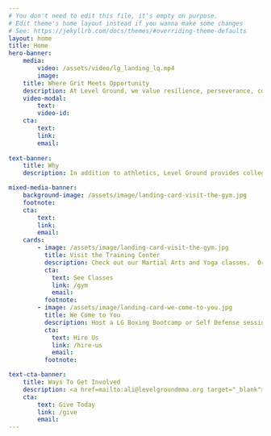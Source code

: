 ```yaml
---
# You don't need to edit this file, it's empty on purpose.
# Edit theme's home layout instead if you wanna make some changes
# See: https://jekyllrb.com/docs/themes/#overriding-theme-defaults
layout: home
title: Home
hero-banner:
    media:
        video: /assets/video/lg_landing_lq.mp4
        image:
    title: Where Grit Meets Opportunity
    description: At Level Ground, we value resilience, perseverance, community, and opportunity.  Our Mixed Martial Arts, Jiu Jitsu, Kickboxing, and Yoga offerings empower members of all ages to embrace a healthy lifestyle while enjoying connection to a supportive, family-oriented community.
    video-modal:
        text:
        video-id: 
    cta:
        text: 
        link: 
        email:
        
text-banner:
    title: Why
    description: In addition to athletics, Level Ground provides college access and career opportunities to Boston youth.  Our young people are exposed to a disproportionately high level of poverty and crime, and live in neighborhoods that experience a greater prevalence of obesity-related illnesses. From assistance with college applications to employment at our gym, access to our community garden, and free athletic training, Level Ground strives to meet the needs of our youth in an authentic and compassionate manner.

mixed-media-banner:
    background-image: /assets/image/landing-card-visit-the-gym.jpg
    footnote: 
    cta:
        text: 
        link: 
        email:
    cards:
        - image: /assets/image/landing-card-visit-the-gym.jpg
          title: Visit the Training Center
          description: Check out our Martial Arts and Yoga classes.  Or, sign up for personal training with one of our Student Trainers. 
          cta:
            text: See Classes
            link: /gym
            email:
          footnote:   
        - image: /assets/image/landing-card-we-come-to-you.jpg
          title: We Come to You
          description: Host a LG Boxing Bootcamp or Self Defense session for your company or group onsite. 
          cta:
            text: Hire Us
            link: /hire-us
            email:
          footnote: 

text-cta-banner:
    title: Ways To Get Involved
    description: <a href=mailto:ali@levelgroundmma.org target="_blank">Ask</a> about volunteer opportunities with our tutoring, professional development, youth employment, and athletic programs.  Level Ground is a tax-exempt nonprofit under the IRS (EIN 46-3915852) and supported by friends like you.
    cta:
        text: Give Today
        link: /give
        email:
---
```

